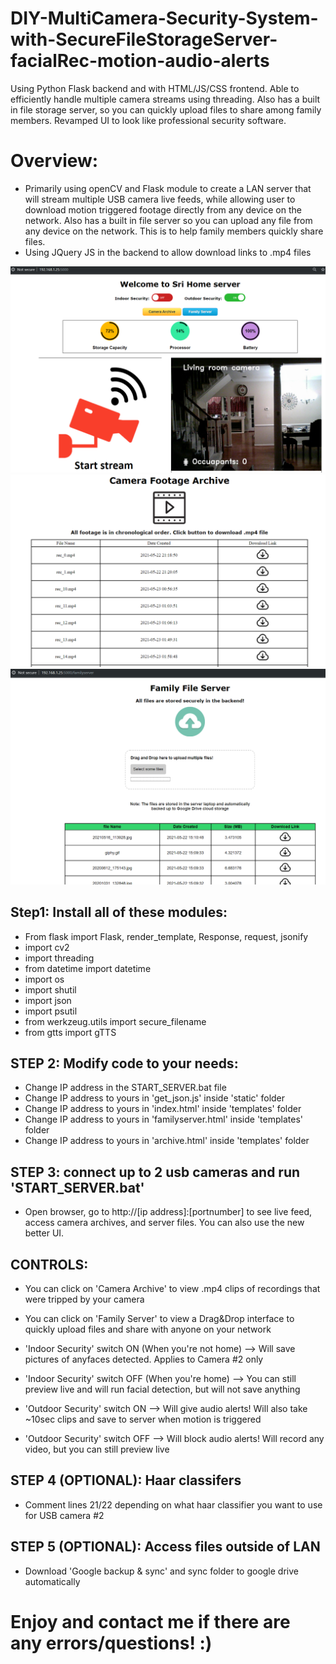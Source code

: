 # DIY-MultiCamera-Security-System-with-SecureFileStorageServer-facialRec-motion-audio-alerts
Using Python Flask backend and with HTML/JS/CSS frontend. Able to efficiently handle multiple camera streams using threading. Also has a built in file storage server, so you can quickly upload files to share among family members. Revamped UI to look like professional security software.

# Overview:
* Primarily using openCV and Flask module to create a LAN server that will stream multiple USB camera live feeds, while allowing user to download motion triggered footage directly from any device on the network. Also has a built in file server so you can upload any file from any device on the network. This is to help family members quickly share files.
* Using JQuery JS in the backend to allow download links to .mp4 files

![alt text](https://github.com/skanipakala/DIY-MultiCamera-Security-System-with-SecureFileStorageServer-facialRec-motion-audio-alerts/blob/main/home_screen.PNG)
![alt text](https://github.com/skanipakala/DIY-MultiCamera-Security-System-with-SecureFileStorageServer-facialRec-motion-audio-alerts/blob/main/archive_image.PNG)
![alt text](https://github.com/skanipakala/DIY-MultiCamera-Security-System-with-SecureFileStorageServer-facialRec-motion-audio-alerts/blob/main/server.PNG)


## Step1: Install all of these modules:
* From flask import Flask, render_template, Response, request, jsonify
* import cv2
* import threading
* from datetime import datetime
* import os
* import shutil
* import json
* import psutil
* from werkzeug.utils import secure_filename
* from gtts import gTTS

## STEP 2: Modify code to your needs:
* Change IP address in the START_SERVER.bat file
* Change IP address to yours in 'get_json.js' inside 'static' folder
* Change IP address to yours in 'index.html' inside 'templates' folder
* Change IP address to yours in 'familyserver.html' inside 'templates' folder
* Change IP address to yours in 'archive.html' inside 'templates' folder

## STEP 3: connect up to 2 usb cameras and run 'START_SERVER.bat'
* Open browser, go to http://[ip address]:[portnumber] to see live feed, access camera archives, and server files. You can also use the new better UI.

## CONTROLS:

* You can click on 'Camera Archive' to view .mp4 clips of recordings that were tripped by your camera
* You can click on 'Family Server' to view a Drag&Drop interface to quickly upload files and share with anyone on your network

* 'Indoor Security' switch ON (When you're not home) --> Will save pictures of anyfaces detected. Applies to Camera #2 only
* 'Indoor Security' switch OFF (When you're home) --> You can still preview live and will run facial detection, but will not save anything

* 'Outdoor Security' switch ON --> Will give audio alerts! Will also take ~10sec clips and save to server when motion is triggered 
* 'Outdoor Security' switch OFF --> Will block audio alerts! Will record any video, but you can still preview live

## STEP 4 (OPTIONAL): Haar classifers
* Comment lines 21/22 depending on what haar classifier you want to use for USB camera #2

## STEP 5 (OPTIONAL): Access files outside of LAN
* Download 'Google backup & sync' and sync folder to google drive automatically

# Enjoy and contact me if there are any errors/questions! :)
